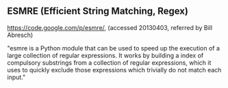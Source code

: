 ESMRE (Efficient String Matching, Regex)
----------------------------------------

https://code.google.com/p/esmre/, (accessed 20130403, referred by Bill Abresch)

"esmre is a Python module that can be used to speed up the execution of a large collection of regular expressions. It works by building a index of compulsory substrings from a collection of regular expressions, which it uses to quickly exclude those expressions which trivially do not match each input."
